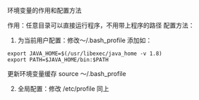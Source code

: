 环境变量的作用和配置方法

作用：任意目录可以直接运行程序，不用带上程序的路径
配置方法：
1. 为当前用户配置：修改～/.bash_profile 
添加如：
```
export JAVA_HOME=$(/usr/libexec/java_home -v 1.8)
export PATH=$JAVA_HOME/bin:$PATH
```
更新环境变量缓存 source ～/.bash_profile

2. 全局配置：修改 /etc/profile
同上